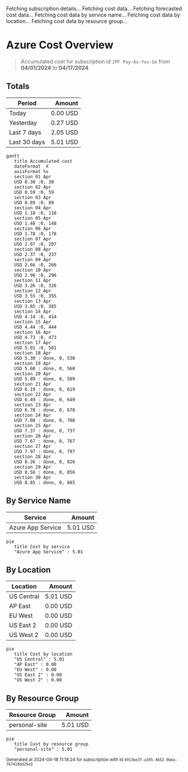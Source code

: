 Fetching subscription details...
Fetching cost data...
Fetching forecasted cost data...
Fetching cost data by service name...
Fetching cost data by location...
Fetching cost data by resource group...
# Azure Cost Overview

> Accumulated cost for subscription id `JPF Pay-As-You-Go` from **04/01/2024** to **04/17/2024**

## Totals

|Period|Amount|
|---|---:|
|Today|0.00 USD|
|Yesterday|0.27 USD|
|Last 7 days|2.05 USD|
|Last 30 days|5.01 USD|

```mermaid
gantt
   title Accumulated cost
   dateFormat  X
   axisFormat %s
   section 01 Apr
   USD 0.30 :0, 30
   section 02 Apr
   USD 0.59 :0, 59
   section 03 Apr
   USD 0.89 :0, 89
   section 04 Apr
   USD 1.18 :0, 118
   section 05 Apr
   USD 1.48 :0, 148
   section 06 Apr
   USD 1.78 :0, 178
   section 07 Apr
   USD 2.07 :0, 207
   section 08 Apr
   USD 2.37 :0, 237
   section 09 Apr
   USD 2.66 :0, 266
   section 10 Apr
   USD 2.96 :0, 296
   section 11 Apr
   USD 3.26 :0, 326
   section 12 Apr
   USD 3.55 :0, 355
   section 13 Apr
   USD 3.85 :0, 385
   section 14 Apr
   USD 4.14 :0, 414
   section 15 Apr
   USD 4.44 :0, 444
   section 16 Apr
   USD 4.73 :0, 473
   section 17 Apr
   USD 5.01 :0, 501
   section 18 Apr
   USD 5.30 : done, 0, 530
   section 19 Apr
   USD 5.60 : done, 0, 560
   section 20 Apr
   USD 5.89 : done, 0, 589
   section 21 Apr
   USD 6.19 : done, 0, 619
   section 22 Apr
   USD 6.49 : done, 0, 649
   section 23 Apr
   USD 6.78 : done, 0, 678
   section 24 Apr
   USD 7.08 : done, 0, 708
   section 25 Apr
   USD 7.37 : done, 0, 737
   section 26 Apr
   USD 7.67 : done, 0, 767
   section 27 Apr
   USD 7.97 : done, 0, 797
   section 28 Apr
   USD 8.26 : done, 0, 826
   section 29 Apr
   USD 8.56 : done, 0, 856
   section 30 Apr
   USD 8.85 : done, 0, 885
```

## By Service Name

|Service|Amount|
|---|---:|
|Azure App Service|5.01 USD|

```mermaid
pie
   title Cost by service
   "Azure App Service" : 5.01
```

## By Location

|Location|Amount|
|---|---:|
|US Central|5.01 USD|
|AP East|0.00 USD|
|EU West|0.00 USD|
|US East 2|0.00 USD|
|US West 2|0.00 USD|

```mermaid
pie
   title Cost by location
   "US Central" : 5.01
   "AP East" : 0.00
   "EU West" : 0.00
   "US East 2" : 0.00
   "US West 2" : 0.00
```

## By Resource Group

|Resource Group|Amount|
|---|---:|
|personal-site|5.01 USD|

```mermaid
pie
   title Cost by resource group
   "personal-site" : 5.01
```

<sup>Generated at 2024-04-18 11:18:24 for subscription with id `4913be3f-a345-4652-9bba-767418dd25e3`</sup>
